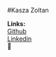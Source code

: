 #Kasza Zoltan

**Links:**<br>
[Github](http://github.com/Zoznyak)<br>
[Linkedin](www.linkedin.com/in/zoltán-kasza-9600415b)<br>
:robot:
